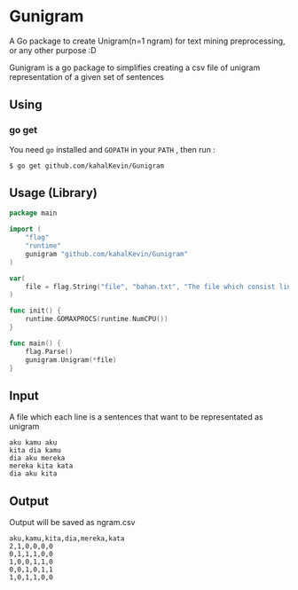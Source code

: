 # Gunigram
A Go package to create Unigram(n=1 ngram) for text mining preprocessing, or any other purpose :D

Gunigram is a go package to simplifies creating a csv file of unigram representation of a given set of sentences

## Using
### go get
You need `go` installed and `GOPATH` in your `PATH` , then run :
```shell
$ go get github.com/kahalKevin/Gunigram
```

## Usage (Library)
```go
package main

import (
    "flag"
    "runtime"
    gunigram "github.com/kahalKevin/Gunigram"
)

var(
    file = flag.String("file", "bahan.txt", "The file which consist line of sentences")
)

func init() {
    runtime.GOMAXPROCS(runtime.NumCPU())
}

func main() {
    flag.Parse()
    gunigram.Unigram(*file)
}
```

## Input
A file which each line is a sentences that want to be representated as unigram
```console
aku kamu aku
kita dia kamu
dia aku mereka
mereka kita kata
dia aku kita
```


## Output
Output will be saved as ngram.csv
```console
aku,kamu,kita,dia,mereka,kata
2,1,0,0,0,0
0,1,1,1,0,0
1,0,0,1,1,0
0,0,1,0,1,1
1,0,1,1,0,0

```
